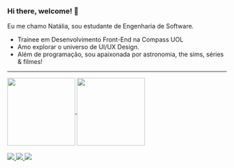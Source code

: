 ### Hi there, welcome! 👋
Eu me chamo Natália, sou estudante de Engenharia de Software. 
<ul>
<li>Trainee em Desenvolvimento Front-End na Compass UOL</li>
<li>Amo explorar o universo de UI/UX Design.</li>
<li>Além de programação, sou apaixonada por astronomia, the sims, séries & filmes!</li>
</ul>

<hr />

<a href="https://github.com/anuraghazra/github-readme-stats">
  <img align="center" height="156" src="https://github-readme-stats.vercel.app/api?username=nataliakrein&theme=radical&show_icons=true&hide=issues" />
</a>
<a href="https://github.com/anuraghazra/convoychat">
  <img align="center" height="156" src="https://github-readme-stats.vercel.app/api/top-langs/?username=nataliakrein&langs_count=8&theme=radical&layout=compact" />
</a>
<br>
<br>
<a href="https://www.linkedin.com/in/nataliakrein/" alt="linkedin" target="_blank">
<img src="https://img.shields.io/badge/linkedin-%230077B5.svg?&style=flat&logo=linkedin&color=d93a7c&logoColor=white" style="max-width: 100%;">
</a>
<a href="https://discords.com/bio/p/ntlkrn" alt="discord" target="_blank">
<img src="https://img.shields.io/badge/discord-%230077B5.svg?&style=flat&logo=discord&color=d93a7c&logoColor=white" style="max-width: 100%;">
</a>
<a href="https://filmow.com/usuario/ntlkrn" alt="filmow" target="_blank">
<img src="https://img.shields.io/badge/filmow-d93a7c?&style=flat&color=d93a7c&logoColor=white">
</a>

